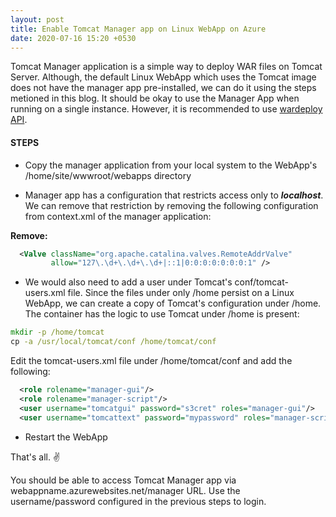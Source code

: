 ```yaml
---
layout: post
title: Enable Tomcat Manager app on Linux WebApp on Azure
date: 2020-07-16 15:20 +0530
---
```


Tomcat Manager application is a simple way to deploy WAR files on Tomcat Server. Although, the default Linux WebApp which uses the Tomcat image does not have the manager app pre-installed, we can do it using the steps metioned in this blog. It should be okay to use the Manager App when running on a single instance. However, it is recommended to use [wardeploy API](https://github.com/projectkudu/kudu/wiki/Deploying-WAR-files-using-wardeploy#why-wardeploy).

#### __STEPS__

- Copy the manager application from your local system to the WebApp's /home/site/wwwroot/webapps directory

- Manager app has a configuration that restricts access only to ___localhost___. We can remove that restriction by removing the following configuration from context.xml of the manager application:

__Remove:__

```xml
  <Valve className="org.apache.catalina.valves.RemoteAddrValve"
         allow="127\.\d+\.\d+\.\d+|::1|0:0:0:0:0:0:0:1" />
```

- We would also need to add a user under Tomcat's conf/tomcat-users.xml file. Since the files under only /home persist on a Linux WebApp, we can create a copy of Tomcat's configuration under /home. The container has the logic to use Tomcat under /home is present:

```cmd
mkdir -p /home/tomcat
cp -a /usr/local/tomcat/conf /home/tomcat/conf
```

Edit the tomcat-users.xml file under /home/tomcat/conf and add the following:

```xml
  <role rolename="manager-gui"/>
  <role rolename="manager-script"/>
  <user username="tomcatgui" password="s3cret" roles="manager-gui"/>
  <user username="tomcattext" password="mypassword" roles="manager-script"/>
```

- Restart the WebApp

That's all. :v:

You should be able to access Tomcat Manager app via webappname.azurewebsites.net/manager URL. Use the username/password configured in the previous steps to login.
